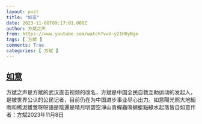 ```yaml
---
layout: post
title: "如意"
date: 2023-11-08T09:17:01.000Z
author: 方斌之声
from: https://www.youtube.com/watch?v=V-y21HHyNgo
tags: [ 方斌 ]
comments: True
categories: [ 方斌 ]
---
```

<!--1699435021000-->
[如意](https://www.youtube.com/watch?v=V-y21HHyNgo)
------

<div>
方斌之声是方斌的武汉直击视频的改名，方斌是中国全民自救互助运动的发起人，是被世界公认的公民记者，目前仍在为中国进步事业尽心出力。如意陽光照大地細雨和稀泥雛鶯呀呀語是陰還是晴月明碧空淨山青蟬蟲鳴蜻蜓點綠水起落皆自如意作者：方斌2023年11月8日
</div>

